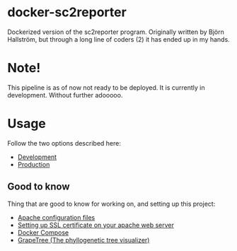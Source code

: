 # docker-sc2reporter
Dockerized version of the sc2reporter program. Originally written by Björn Hallström, but through a long line of coders (2) it has ended up in my hands.

# Note!
This pipeline is as of now not ready to be deployed. It is currently in development. Without further adooooo.


# Usage

Follow the two options described here:
  * [Development](https://github.com/Fattigman/docker-sc2reporter/blob/main/docs/development.md)
  * [Production](https://github.com/Fattigman/docker-sc2reporter/blob/main/docs/production.md)

## Good to know
Thing that are good to know for working on, and setting up this project:
 * [Apache configuration files](https://httpd.apache.org/docs/2.4/configuring.html)
 * [Setting up SSL certificate on your apache web server](https://httpd.apache.org/docs/2.4/ssl/ssl_howto.html)
 * [Docker Compose](https://docs.docker.com/compose/)
 * [GrapeTree (The phyllogenetic tree visualizer)](https://achtman-lab.github.io/GrapeTree/documentation/developer/index.html)

